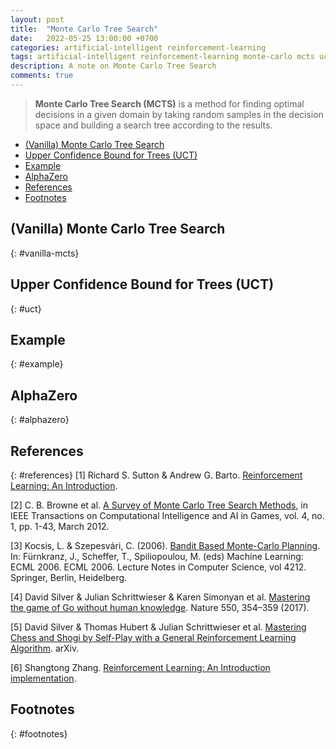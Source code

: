 ```yaml
---
layout: post
title:  "Monte Carlo Tree Search"
date:   2022-05-25 13:00:00 +0700
categories: artificial-intelligent reinforcement-learning
tags: artificial-intelligent reinforcement-learning monte-carlo mcts uct planning
description: A note on Monte Carlo Tree Search
comments: true
---
```

> **Monte Carlo Tree Search (MCTS)** is a method for finding optimal decisions in a given domain by taking random samples in the decision space and building a search tree according to the results.
<!-- excerpt-end -->

- [(Vanilla) Monte Carlo Tree Search](#mcts-vanilla)
- [Upper Confidence Bound for Trees (UCT)](#uct)
- [Example](#example)
- [AlphaZero](#alphazero)
- [References](#references)
- [Footnotes](#footnotes)

## (Vanilla) Monte Carlo Tree Search
{: #vanilla-mcts}

## Upper Confidence Bound for Trees (UCT)
{: #uct}

## Example
{: #example}

## AlphaZero
{: #alphazero}

## References
{: #references}
[1] Richard S. Sutton & Andrew G. Barto. [Reinforcement Learning: An Introduction](https://mitpress.mit.edu/books/reinforcement-learning-second-edition).  

[2] C. B. Browne et al. [A Survey of Monte Carlo Tree Search Methods](https://ieeexplore.ieee.org/document/6145622), in IEEE Transactions on Computational Intelligence and AI in Games, vol. 4, no. 1, pp. 1-43, March 2012.  

[3] Kocsis, L. & Szepesvári, C. (2006). [Bandit Based Monte-Carlo Planning](https://doi.org/10.1007/11871842_29). In: Fürnkranz, J., Scheffer, T., Spiliopoulou, M. (eds) Machine Learning: ECML 2006. ECML 2006. Lecture Notes in Computer Science, vol 4212. Springer, Berlin, Heidelberg.

[4] David Silver & Julian Schrittwieser & Karen Simonyan et al. [Mastering the game of Go without human knowledge](https://doi.org/10.1038/nature24270). Nature 550, 354–359 (2017). 

[5] David Silver & Thomas Hubert & Julian Schrittwieser et al. [Mastering Chess and Shogi by Self-Play with a General Reinforcement Learning Algorithm](https://arxiv.org/abs/1712.01815). arXiv.

[6] Shangtong Zhang. [Reinforcement Learning: An Introduction implementation](https://github.com/ShangtongZhang/reinforcement-learning-an-introduction).

## Footnotes
{: #footnotes}